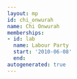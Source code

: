 ```yaml
---
layout: mp
id: chi_onwurah
name: Chi Onwurah
memberships:
- id: lab
  name: Labour Party
  start: '2010-06-08'
  end: 
autogenerated: true
---
```

